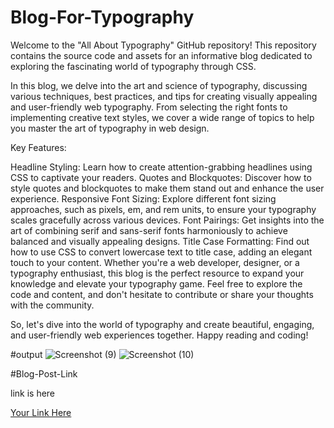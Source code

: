 # Blog-For-Typography

Welcome to the "All About Typography" GitHub repository! This repository contains the source code and assets for an informative blog dedicated to exploring the fascinating world of typography through CSS.

In this blog, we delve into the art and science of typography, discussing various techniques, best practices, and tips for creating visually appealing and user-friendly web typography. From selecting the right fonts to implementing creative text styles, we cover a wide range of topics to help you master the art of typography in web design.

Key Features:

Headline Styling: Learn how to create attention-grabbing headlines using CSS to captivate your readers.
Quotes and Blockquotes: Discover how to style quotes and blockquotes to make them stand out and enhance the user experience.
Responsive Font Sizing: Explore different font sizing approaches, such as pixels, em, and rem units, to ensure your typography scales gracefully across various devices.
Font Pairings: Get insights into the art of combining serif and sans-serif fonts harmoniously to achieve balanced and visually appealing designs.
Title Case Formatting: Find out how to use CSS to convert lowercase text to title case, adding an elegant touch to your content.
Whether you're a web developer, designer, or a typography enthusiast, this blog is the perfect resource to expand your knowledge and elevate your typography game. Feel free to explore the code and content, and don't hesitate to contribute or share your thoughts with the community.

So, let's dive into the world of typography and create beautiful, engaging, and user-friendly web experiences together. Happy reading and coding!

#output
![Screenshot (9)](https://github.com/saurabhalagdeve/Blog-For-Typography/assets/127332934/1640ecc0-673c-40e9-95e1-493b325c4bae)
![Screenshot (10)](https://github.com/saurabhalagdeve/Blog-For-Typography/assets/127332934/fb56c42f-7d20-4736-9b2a-0edccd050a9d)

#Blog-Post-Link

link is here

[Your Link Here](https://saurabhalagdeve.github.io/Blog-For-Typography/)
